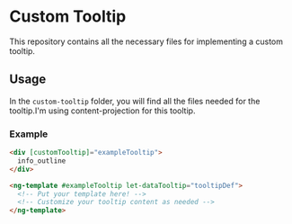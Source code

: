 # Custom Tooltip

This repository contains all the necessary files for implementing a custom tooltip.

## Usage

In the `custom-tooltip` folder, you will find all the files needed for the tooltip.I'm using content-projection for this tooltip.

### Example

```html
<div [customTooltip]="exampleTooltip">
  info_outline
</div>

<ng-template #exampleTooltip let-dataTooltip="tooltipDef">
  <!-- Put your template here! -->
  <!-- Customize your tooltip content as needed -->
</ng-template>
